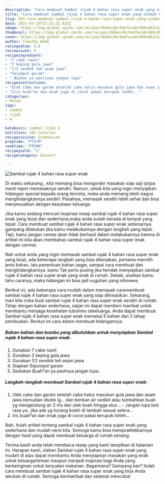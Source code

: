 ```yaml
---
description: "Cara membuat Sambal rujak 4 bahan rasa super enak yang nikmat Untuk Jualan"
title: "Cara membuat Sambal rujak 4 bahan rasa super enak yang nikmat Untuk Jualan"
slug: 455-cara-membuat-sambal-rujak-4-bahan-rasa-super-enak-yang-nikmat-untuk-jualan
date: 2021-03-29T13:31:22.832Z
image: https://img-global.cpcdn.com/recipes/0d4ecdbc9a47aca8/680x482cq70/sambal-rujak-4-bahan-rasa-super-enak-foto-resep-utama.jpg
thumbnail: https://img-global.cpcdn.com/recipes/0d4ecdbc9a47aca8/680x482cq70/sambal-rujak-4-bahan-rasa-super-enak-foto-resep-utama.jpg
cover: https://img-global.cpcdn.com/recipes/0d4ecdbc9a47aca8/680x482cq70/sambal-rujak-4-bahan-rasa-super-enak-foto-resep-utama.jpg
author: Timothy Webb
ratingvalue: 4.8
reviewcount: 5
recipeingredient:
- "7 cabe rawit"
- "2 keping gula jawa"
- "1/2 sendok teh asam jawa"
- "Sejumput garam"
- " Buahan ya pastinya jangan lupa"
recipeinstructions:
- "Ulek cabe dan garam setelah cabe halus masukan gula jawa dan asam jawa kemudian diulek lg... dan berikan air sedikit atau tambahkan buah yg mengandung air 2 iris dan ulek buah hingga alus...  Jangan lupa test rasa ya.. jika ada yg kurang boleh di tambah sesuai selera..."
- "Iris buah²an dan enak juga di cocol pakai kerupuk lohhh..."
categories:
- Resep
tags:
- sambal
- rujak
- 4

katakunci: sambal rujak 4 
nutrition: 202 calories
recipecuisine: Indonesian
preptime: "PT27M"
cooktime: "PT60M"
recipeyield: "1"
recipecategory: Dessert

---
```



![Sambal rujak 4 bahan rasa super enak](https://img-global.cpcdn.com/recipes/0d4ecdbc9a47aca8/680x482cq70/sambal-rujak-4-bahan-rasa-super-enak-foto-resep-utama.jpg)

Di waktu  sekarang , kita memang bisa mengorder masakan siap saji tanpa mesti repot memasaknya sendiri. Namun, untuk kita yang ingin menyajikan hidangan special kepada orang tercinta, maka anda memang lebih bagus menghidangkannya sendiri. Pasalnya, memasak sendiri lebih sehat dan bisa menyesuaikan dengan kesukaan keluarga.

Jika kamu sedang mencari inspirasi resep sambal rujak 4 bahan rasa super enak yang lezat dan sederhana,maka anda sudah berada di tempat yang tepat. Cara membuat sambal rujak 4 bahan rasa super enak  sebenarnya gampang dilakukan jika kamu melakukannya dengan langkah yang tepat. Tapi, kamu jangan cemas akan tidak berhasil dalam melakukannya 
karena di artikel ini kita akan membahas sambal rujak 4 bahan rasa super enak dengan cermat.  



Nah untuk anda yang ingin memasak sambal rujak 4 bahan rasa super enak yang lezat, ada beberapa langkah yang bisa dikerjakan, pertama memilih jenis bahan, lalu penentuan bahan segar, sampai cara membuat dan menghidangkannya. kamu Tak perlu pusing jika hendak menyiapkan sambal rujak 4 bahan rasa super enak yang enak di rumah. Sebab, asalkan kamu  tahu caranya, maka hidangan ini bisa jadi suguhan yang istimewa.

Berikut ini, ada beberapa cara mudah dalam memasak caramembuat sambal rujak 4 bahan rasa super enak yang siap dikreasikan. Sekarang, mari kita coba buat sambal rujak 4 bahan rasa super enak sendiri di rumah. Tetap dengan bahan sederhana, sajian ini dapat memberi manfaat untuk membantu menjaga kesehatan tubuhmu sekeluarga. Anda dapat membuat Sambal rujak 4 bahan rasa super enak memakai 5 bahan dan 2 tahap pembuatan. Berikut ini cara dalam membuat hidangannya.

<!--inarticleads1-->

##### Bahan-bahan dan bumbu yang dibutuhkan untuk menyiapkan Sambal rujak 4 bahan rasa super enak:

1. Gunakan 7 cabe rawit
1. Gunakan 2 keping gula jawa
1. Gunakan 1/2 sendok teh asam jawa
1. Siapkan Sejumput garam
1. Sediakan  Buah²an ya pastinya jangan lupa.




<!--inarticleads2-->

##### Langkah-langkah membuat Sambal rujak 4 bahan rasa super enak:

1. Ulek cabe dan garam setelah cabe halus masukan gula jawa dan asam jawa kemudian diulek lg... dan berikan air sedikit atau tambahkan buah yg mengandung air 2 iris dan ulek buah hingga alus...  - Jangan lupa test rasa ya.. jika ada yg kurang boleh di tambah sesuai selera...
1. Iris buah²an dan enak juga di cocol pakai kerupuk lohhh...




Nah, itulah artikel tentang  sambal rujak 4 bahan rasa super enak  yang sederhana dan mudah versi kita. Semoga kamu bisa mempraktekkannya dengan hasil yang dapat membuat keluarga di rumah senang. 

Terima kasih anda telah membaca resep yang kami tampilkan di halaman ini. Harapan kami, olahan  Sambal rujak 4 bahan rasa super enak yang mudah di atas dapat membantu Anda menyiapkan masakan yang enak untuk keluarga/teman maupun menjadi inspirasi bagi Anda yang berkeinginan untuk berjualan makanan. Bagaimana? Gampang kan? Itulah cara membuat sambal rujak 4 bahan rasa super enak yang bisa Anda lakukan di rumah. Semoga bermanfaat dan selamat mencoba!

